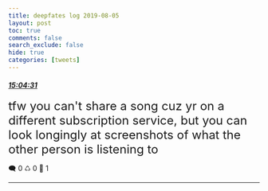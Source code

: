 ```yaml
---
title: deepfates log 2019-08-05
layout: post
toc: true
comments: false
search_exclude: false
hide: true
categories: [tweets]
---
```



#### <a href = "https://twitter.com/deepfates/status/1158483946327310336">*15:04:31*</a>

<font size="5">tfw you can't share a song cuz yr on a different subscription service, but you can look longingly at screenshots of what the other person is listening to</font>



🗨️ 0 ♺ 0 🤍  1   

---
    
            

